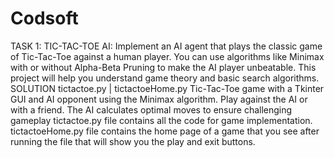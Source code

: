 # Codsoft
TASK 1: TIC-TAC-TOE AI:
Implement an AI agent that plays the classic game of Tic-Tac-Toe against a human player. You can use algorithms like Minimax with or without Alpha-Beta Pruning to make the AI player unbeatable. This project will help you understand game theory and basic search algorithms.
SOLUTION tictactoe.py | tictactoeHome.py
Tic-Tac-Toe game with a Tkinter GUI and AI opponent using the Minimax algorithm. Play against the AI or with a friend. The AI calculates optimal moves to ensure challenging gameplay tictactoe.py file contains all the code for game implementation. tictactoeHome.py file contains the home page of a game that you see after running the file that will show you the play and exit buttons.
